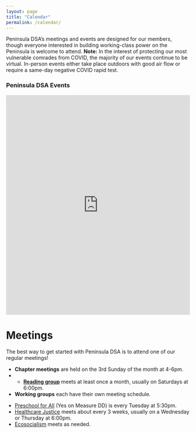 ```yaml
---
layout: page
title: "Calendar"
permalink: /calendar/
---
```


Peninsula DSA’s meetings and events are designed for our members, though everyone interested in building working-class power on the Peninsula is welcome to attend. **Note:** In the interest of protecting our most vulnerable comrades from COVID, the majority of our events continue to be virtual. In-person events either take place outdoors with good air flow or require a same-day negative COVID rapid test.

<div id="upcoming"></div><!--/span-->
<div class="span9">
	<h3>Peninsula DSA Events</h3>
	<iframe src="https://calendar.google.com/calendar/u/0/embed?showTitle=0&mode=AGENDA&height=400&wkst=1&bgcolor=%23ffffff&src=peninsuladsa@gmail.com&color=%23711616&ctz=America/Los_Angeles" style=" border-width:0 " width="100%" height="600" frameborder="0" scrolling="no"></iframe>
</div><!--/span-->

Meetings
=======
The best way to get started with Peninsula DSA is to attend one of our regular meetings!

* **Chapter meetings** are held on the 3rd Sunday of the month at 4-6pm.
* * [**Reading group**](../reading-group) meets at least once a month, usually on Saturdays at 6:00pm.
* **Working groups** each have their own meeting schedule.
- [Preschool for All](../preschool-for-all/) (Yes on Measure DD) is every Tuesday at 5:30pm.
- [Healthcare Justice](../healthcare-justice/) meets about every 3 weeks, usually on a Wednesday or Thursday at 6:00pm.
- [Ecosocialism](../ecosocialism/) meets as needed.
